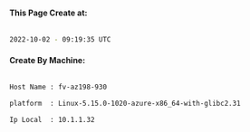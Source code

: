 
   
#### This Page Create at:

```bash

2022-10-02 - 09:19:35 UTC

```

#### Create By Machine:

```bash

Host Name : fv-az198-930

platform  : Linux-5.15.0-1020-azure-x86_64-with-glibc2.31

Ip Local  : 10.1.1.32

```

